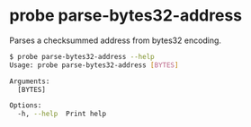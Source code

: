 # probe parse-bytes32-address

Parses a checksummed address from bytes32 encoding.

```bash
$ probe parse-bytes32-address --help
Usage: probe parse-bytes32-address [BYTES]

Arguments:
  [BYTES]  

Options:
  -h, --help  Print help
```